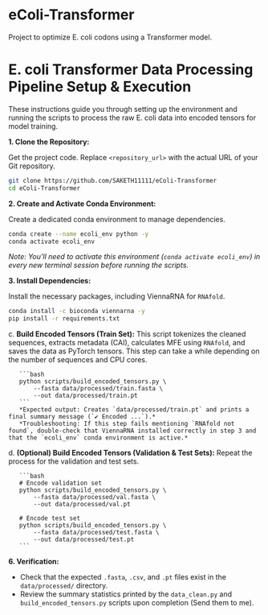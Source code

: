 # eColi-Transformer

Project to optimize E. coli codons using a Transformer model.

# E. coli Transformer Data Processing Pipeline Setup & Execution

These instructions guide you through setting up the environment and running the scripts to process the raw E. coli data into encoded tensors for model training.

**1. Clone the Repository:**

   Get the project code. Replace `<repository_url>` with the actual URL of your Git repository.

   ```bash
   git clone https://github.com/SAKETH11111/eColi-Transformer
   cd eColi-Transformer
   ```

**2. Create and Activate Conda Environment:**

   Create a dedicated conda environment to manage dependencies.

   ```bash
   conda create --name ecoli_env python -y
   conda activate ecoli_env
   ```
   *Note: You'll need to activate this environment (`conda activate ecoli_env`) in every new terminal session before running the scripts.*

**3. Install Dependencies:**

   Install the necessary packages, including ViennaRNA for `RNAfold`.

   ```bash
   conda install -c bioconda viennarna -y
   pip install -r requirements.txt
   ```

   c.  **Build Encoded Tensors (Train Set):**
       This script tokenizes the cleaned sequences, extracts metadata (CAI), calculates MFE using `RNAfold`, and saves the data as PyTorch tensors. This step can take a while depending on the number of sequences and CPU cores.

       ```bash
       python scripts/build_encoded_tensors.py \
           --fasta data/processed/train.fasta \
           --out data/processed/train.pt
       ```
       *Expected output: Creates `data/processed/train.pt` and prints a final summary message (`✔️ Encoded ...`).*
       *Troubleshooting: If this step fails mentioning `RNAfold not found`, double-check that ViennaRNA installed correctly in step 3 and that the `ecoli_env` conda environment is active.*

   d.  **(Optional) Build Encoded Tensors (Validation & Test Sets):**
       Repeat the process for the validation and test sets.

       ```bash
       # Encode validation set
       python scripts/build_encoded_tensors.py \
           --fasta data/processed/val.fasta \
           --out data/processed/val.pt

       # Encode test set
       python scripts/build_encoded_tensors.py \
           --fasta data/processed/test.fasta \
           --out data/processed/test.pt
       ```

**6. Verification:**

*   Check that the expected `.fasta`, `.csv`, and `.pt` files exist in the `data/processed/` directory.
*   Review the summary statistics printed by the `data_clean.py` and `build_encoded_tensors.py` scripts upon completion (Send them to me).